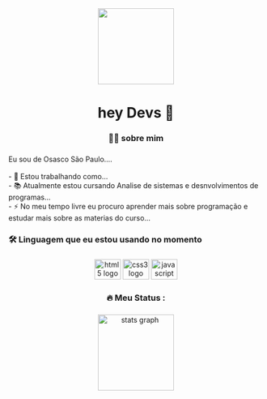 <div align="center">
  <img height="150" src="https://camo.githubusercontent.com/62da68eb62b1e5f175f7d1f0191dd89a653d7908feb22d37d4a0ab07365d6791/68747470733a2f2f6d656469612e67697068792e636f6d2f6d656469612f4d3967624264396e6244724f5475314d71782f67697068792e676966"  />
</div>

<h1 align="center">hey Devs 👋</h1>

###

<h3 align="center">👩‍💻  sobre mim</h3>

###

<p align="left">Eu sou de  Osasco São Paulo....<br><br>- 🔭 Estou trabalhando como...<br>- 📚 Atualmente estou cursando Analise de sistemas e desnvolvimentos de programas...<br>- ⚡ No meu tempo livre eu procuro aprender mais sobre programação e estudar mais sobre as materias do curso...</p>

###

<h3 align="left">🛠 Linguagem que eu estou usando no momento</h3>

###

<div align="center">
  <img src="https://cdn.jsdelivr.net/gh/devicons/devicon/icons/html5/html5-original.svg" height="40" width="52" alt="html5 logo"  />
  <img src="https://cdn.jsdelivr.net/gh/devicons/devicon/icons/css3/css3-original.svg" height="40" width="52" alt="css3 logo"  />
  <img src="https://cdn.jsdelivr.net/gh/devicons/devicon/icons/javascript/javascript-original.svg" height="40" width="52" alt="javascript logo"  />
</div>

###

<h3 align="center">🔥   Meu Status :</h3>

###

<div align="center">
  <img src="https://github-readme-stats.vercel.app/api?username=HenriqueSouza250&hide_title=false&hide_rank=false&show_icons=true&include_all_commits=true&count_private=true&disable_animations=false&theme=white&locale=en&hide_border=false&order=1" height="150" alt="stats graph"  />

